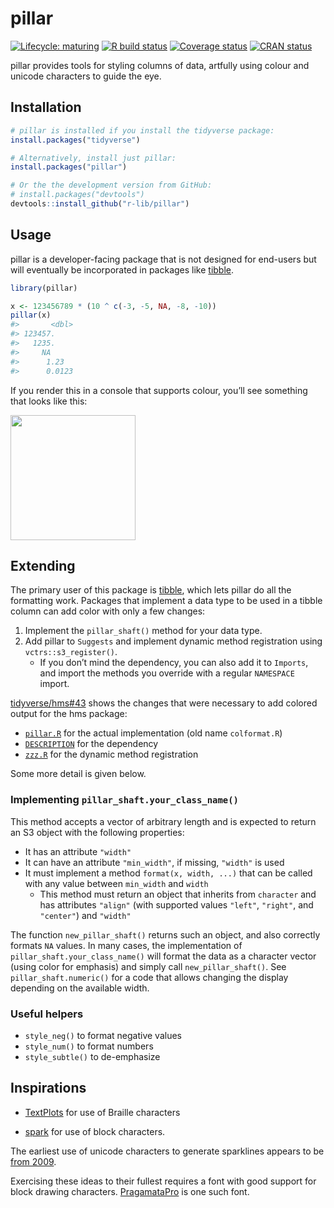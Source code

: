 
<!-- README.md is generated from README.Rmd. Please edit that file -->

# pillar

<!-- badges: start -->

[![Lifecycle:
maturing](https://img.shields.io/badge/lifecycle-maturing-blue.svg)](https://www.tidyverse.org/lifecycle/#maturing)
[![R build
status](https://github.com/r-lib/pillar/workflows/R-CMD-check/badge.svg)](https://github.com/r-lib/pillar/actions)
[![Coverage
status](https://codecov.io/gh/r-lib/pillar/branch/master/graph/badge.svg)](https://codecov.io/github/r-lib/pillar?branch=master)
[![CRAN
status](https://www.r-pkg.org/badges/version/pillar)](https://cran.r-project.org/package=pillar)
<!-- badges: end -->

pillar provides tools for styling columns of data, artfully using colour
and unicode characters to guide the eye.

## Installation

``` r
# pillar is installed if you install the tidyverse package:
install.packages("tidyverse")

# Alternatively, install just pillar:
install.packages("pillar")

# Or the the development version from GitHub:
# install.packages("devtools")
devtools::install_github("r-lib/pillar")
```

## Usage

pillar is a developer-facing package that is not designed for end-users
but will eventually be incorporated in packages like
[tibble](http://tibble.tidyverse.org).

``` r
library(pillar)

x <- 123456789 * (10 ^ c(-3, -5, NA, -8, -10))
pillar(x)
#>       <dbl>
#> 123457.    
#>   1235.    
#>     NA     
#>      1.23  
#>      0.0123
```

If you render this in a console that supports colour, you’ll see
something that looks like this:

<img src="man/figures/colours.png" width="200px" />

## Extending

The primary user of this package is
[tibble](https://github.com/tidyverse/tibble), which lets pillar do all
the formatting work. Packages that implement a data type to be used in a
tibble column can add color with only a few changes:

1.  Implement the `pillar_shaft()` method for your data type.
2.  Add pillar to `Suggests` and implement dynamic method registration
    using `vctrs::s3_register()`.
      - If you don’t mind the dependency, you can also add it to
        `Imports`, and import the methods you override with a regular
        `NAMESPACE` import.

[tidyverse/hms\#43](https://github.com/tidyverse/hms/pull/43) shows the
changes that were necessary to add colored output for the hms package:

  - [`pillar.R`](https://github.com/tidyverse/hms/pull/43/files#diff-a63dd6b1da682a8549d03475ac91cdcf)
    for the actual implementation (old name `colformat.R`)
  - [`DESCRIPTION`](https://github.com/tidyverse/hms/pull/43/files#diff-35ba4a2677442e210c23a00a5601aba3)
    for the dependency
  - [`zzz.R`](https://github.com/tidyverse/hms/pull/43/files#diff-e549505eb95036528ca3b125f62915a6)
    for the dynamic method registration

Some more detail is given below.

### Implementing `pillar_shaft.your_class_name()`

This method accepts a vector of arbitrary length and is expected to
return an S3 object with the following properties:

  - It has an attribute `"width"`
  - It can have an attribute `"min_width"`, if missing, `"width"` is
    used
  - It must implement a method `format(x, width, ...)` that can be
    called with any value between `min_width` and `width`
      - This method must return an object that inherits from `character`
        and has attributes `"align"` (with supported values `"left"`,
        `"right"`, and `"center"`) and `"width"`

The function `new_pillar_shaft()` returns such an object, and also
correctly formats `NA` values. In many cases, the implementation of
`pillar_shaft.your_class_name()` will format the data as a character
vector (using color for emphasis) and simply call `new_pillar_shaft()`.
See `pillar_shaft.numeric()` for a code that allows changing the display
depending on the available width.

### Useful helpers

  - `style_neg()` to format negative values
  - `style_num()` to format numbers
  - `style_subtle()` to de-emphasize

## Inspirations

  - [TextPlots](https://github.com/sunetos/TextPlots.jl) for use of
    Braille characters

  - [spark](https://github.com/holman/spark) for use of block
    characters.

The earliest use of unicode characters to generate sparklines appears to
be
[from 2009](https://blog.jonudell.net/2009/01/13/fuel-prices-and-pageviews/).

Exercising these ideas to their fullest requires a font with good
support for block drawing characters.
[PragamataPro](https://www.fsd.it/shop/fonts/pragmatapro/) is one such
font.
